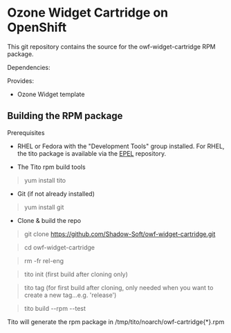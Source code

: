 
Ozone Widget Cartridge on OpenShift
===================

This git repository contains the source for the owf-widget-cartridge RPM package.

Dependencies:

Provides:
 - Ozone Widget template

Building the RPM package
------------------------
Prerequisites

* RHEL or Fedora with the "Development Tools" group installed.  For RHEL, the tito package is available via the [EPEL](https://fedoraproject.org/wiki/EPEL) repository.

* The Tito rpm build tools

> yum install tito

* Git (if not already installed)

> yum install git

* Clone & build the repo

> git clone https://github.com/Shadow-Soft/owf-widget-cartridge.git

> cd owf-widget-cartridge

> rm -fr rel-eng

> tito init (first build after cloning only)

> tito tag (for first build after cloning, only needed when you want to create a new tag...e.g. 'release')

> tito build --rpm --test

Tito will generate the rpm package in /tmp/tito/noarch/owf-cartridge{*}.rpm

